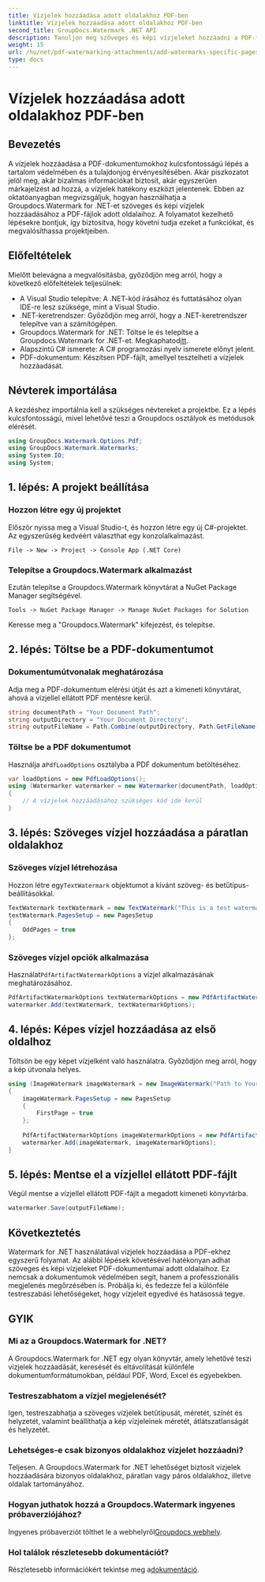```yaml
---
title: Vízjelek hozzáadása adott oldalakhoz PDF-ben
linktitle: Vízjelek hozzáadása adott oldalakhoz PDF-ben
second_title: GroupDocs.Watermark .NET API
description: Tanuljon meg szöveges és képi vízjeleket hozzáadni a PDF-fájlok meghatározott oldalaihoz a Groupdocs Watermark for .NET segítségével. Kövesse részletes útmutatónkat a dokumentumok biztonságához.
weight: 15
url: /hu/net/pdf-watermarking-attachments/add-watermarks-specific-pages-pdf/
type: docs
---
```

# Vízjelek hozzáadása adott oldalakhoz PDF-ben

## Bevezetés
A vízjelek hozzáadása a PDF-dokumentumokhoz kulcsfontosságú lépés a tartalom védelmében és a tulajdonjog érvényesítésében. Akár piszkozatot jelöl meg, akár bizalmas információkat biztosít, akár egyszerűen márkajelzést ad hozzá, a vízjelek hatékony eszközt jelentenek. Ebben az oktatóanyagban megvizsgáljuk, hogyan használhatja a Groupdocs.Watermark for .NET-et szöveges és képi vízjelek hozzáadásához a PDF-fájlok adott oldalaihoz. A folyamatot kezelhető lépésekre bontjuk, így biztosítva, hogy követni tudja ezeket a funkciókat, és megvalósíthassa projektjeiben.
## Előfeltételek
Mielőtt belevágna a megvalósításba, győződjön meg arról, hogy a következő előfeltételek teljesülnek:
- A Visual Studio telepítve: A .NET-kód írásához és futtatásához olyan IDE-re lesz szüksége, mint a Visual Studio.
- .NET-keretrendszer: Győződjön meg arról, hogy a .NET-keretrendszer telepítve van a számítógépen.
-  Groupdocs.Watermark for .NET: Töltse le és telepítse a Groupdocs.Watermark for .NET-et. Megkaphatod[itt](https://releases.groupdocs.com/Watermark/net/).
- Alapszintű C# ismerete: A C# programozási nyelv ismerete előnyt jelent.
- PDF-dokumentum: Készítsen PDF-fájlt, amellyel tesztelheti a vízjelek hozzáadását.
## Névterek importálása
A kezdéshez importálnia kell a szükséges névtereket a projektbe. Ez a lépés kulcsfontosságú, mivel lehetővé teszi a Groupdocs osztályok és metódusok elérését.
```csharp
using GroupDocs.Watermark.Options.Pdf;
using GroupDocs.Watermark.Watermarks;
using System.IO;
using System;
```
## 1. lépés: A projekt beállítása
### Hozzon létre egy új projektet
Először nyissa meg a Visual Studio-t, és hozzon létre egy új C#-projektet. Az egyszerűség kedvéért választhat egy konzolalkalmazást.
```plaintext
File -> New -> Project -> Console App (.NET Core)
```
### Telepítse a Groupdocs.Watermark alkalmazást
Ezután telepítse a Groupdocs.Watermark könyvtárat a NuGet Package Manager segítségével.
```plaintext
Tools -> NuGet Package Manager -> Manage NuGet Packages for Solution
```
Keresse meg a "Groupdocs.Watermark" kifejezést, és telepítse.
## 2. lépés: Töltse be a PDF-dokumentumot
### Dokumentumútvonalak meghatározása
Adja meg a PDF-dokumentum elérési útját és azt a kimeneti könyvtárat, ahová a vízjellel ellátott PDF mentésre kerül.
```csharp
string documentPath = "Your Document Path";
string outputDirectory = "Your Document Directory";
string outputFileName = Path.Combine(outputDirectory, Path.GetFileName(documentPath));
```
### Töltse be a PDF dokumentumot
 Használja a`PdfLoadOptions` osztályba a PDF dokumentum betöltéséhez.
```csharp
var loadOptions = new PdfLoadOptions();
using (Watermarker watermarker = new Watermarker(documentPath, loadOptions))
{
    // A vízjelek hozzáadásához szükséges kód ide kerül
}
```
## 3. lépés: Szöveges vízjel hozzáadása a páratlan oldalakhoz
### Szöveges vízjel létrehozása
 Hozzon létre egy`TextWatermark` objektumot a kívánt szöveg- és betűtípus-beállításokkal.
```csharp
TextWatermark textWatermark = new TextWatermark("This is a test watermark", new Font("Arial", 8));
textWatermark.PagesSetup = new PagesSetup
{
    OddPages = true
};
```
### Szöveges vízjel opciók alkalmazása
 Használat`PdfArtifactWatermarkOptions` a vízjel alkalmazásának meghatározásához.
```csharp
PdfArtifactWatermarkOptions textWatermarkOptions = new PdfArtifactWatermarkOptions();
watermarker.Add(textWatermark, textWatermarkOptions);
```
## 4. lépés: Képes vízjel hozzáadása az első oldalhoz
Töltsön be egy képet vízjelként való használatra. Győződjön meg arról, hogy a kép útvonala helyes.
```csharp
using (ImageWatermark imageWatermark = new ImageWatermark("Path to Your Image"))
{
    imageWatermark.PagesSetup = new PagesSetup
    {
        FirstPage = true
    };
    
    PdfArtifactWatermarkOptions imageWatermarkOptions = new PdfArtifactWatermarkOptions();
    watermarker.Add(imageWatermark, imageWatermarkOptions);
}
```
## 5. lépés: Mentse el a vízjellel ellátott PDF-fájlt
Végül mentse a vízjellel ellátott PDF-fájlt a megadott kimeneti könyvtárba.
```csharp
watermarker.Save(outputFileName);
```
## Következtetés
Watermark for .NET használatával vízjelek hozzáadása a PDF-ekhez egyszerű folyamat. Az alábbi lépések követésével hatékonyan adhat szöveges és képi vízjeleket PDF-dokumentumai adott oldalaihoz. Ez nemcsak a dokumentumok védelmében segít, hanem a professzionális megjelenés megőrzésében is. Próbálja ki, és fedezze fel a különféle testreszabási lehetőségeket, hogy vízjeleit egyedivé és hatásossá tegye.
## GYIK
### Mi az a Groupdocs.Watermark for .NET?
A Groupdocs.Watermark for .NET egy olyan könyvtár, amely lehetővé teszi vízjelek hozzáadását, keresését és eltávolítását különféle dokumentumformátumokban, például PDF, Word, Excel és egyebekben.
### Testreszabhatom a vízjel megjelenését?
Igen, testreszabhatja a szöveges vízjelek betűtípusát, méretét, színét és helyzetét, valamint beállíthatja a kép vízjeleinek méretét, átlátszatlanságát és helyzetét.
### Lehetséges-e csak bizonyos oldalakhoz vízjelet hozzáadni?
Teljesen. A Groupdocs.Watermark for .NET lehetőséget biztosít vízjelek hozzáadására bizonyos oldalakhoz, páratlan vagy páros oldalakhoz, illetve oldalak tartományához.
### Hogyan juthatok hozzá a Groupdocs.Watermark ingyenes próbaverziójához?
 Ingyenes próbaverziót tölthet le a webhelyről[Groupdocs webhely](https://releases.groupdocs.com/).
### Hol találok részletesebb dokumentációt?
 Részletesebb információkért tekintse meg a[dokumentáció](https://tutorials.groupdocs.com/Watermark/net/).